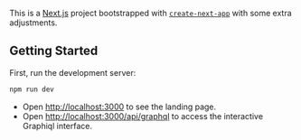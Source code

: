 This is a [Next.js](https://nextjs.org/) project bootstrapped with [`create-next-app`](https://github.com/vercel/next.js/tree/canary/packages/create-next-app) with some extra adjustments.

## Getting Started

First, run the development server:

```bash
npm run dev
```

- Open [http://localhost:3000](http://localhost:3000) to see the landing page.
- Open [http://localhost:3000/api/graphql](http://localhost:3000/api/graphql) to access the interactive Graphiql interface.
